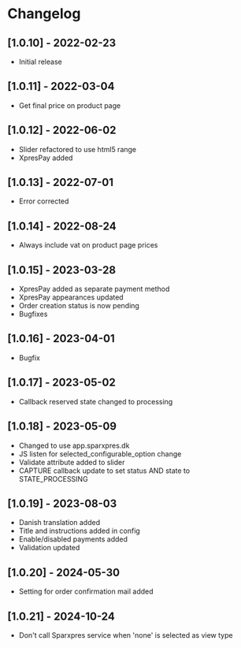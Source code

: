 # Changelog

## [1.0.10] - 2022-02-23
- Initial release

## [1.0.11] - 2022-03-04
- Get final price on product page

## [1.0.12] - 2022-06-02
- Slider refactored to use html5 range
- XpresPay added

## [1.0.13] - 2022-07-01
- Error corrected

## [1.0.14] - 2022-08-24
- Always include vat on product page prices

## [1.0.15] - 2023-03-28
- XpresPay added as separate payment method
- XpresPay appearances updated 
- Order creation status is now pending
- Bugfixes

## [1.0.16] - 2023-04-01
- Bugfix

## [1.0.17] - 2023-05-02
- Callback reserved state changed to processing

## [1.0.18] - 2023-05-09
- Changed to use app.sparxpres.dk
- JS listen for selected_configurable_option change
- Validate attribute added to slider
- CAPTURE callback update to set status AND state to STATE_PROCESSING

## [1.0.19] - 2023-08-03
- Danish translation added
- Title and instructions added in config
- Enable/disabled payments added
- Validation updated

## [1.0.20] - 2024-05-30
- Setting for order confirmation mail added 

## [1.0.21] - 2024-10-24
- Don't call Sparxpres service when 'none' is selected as view type 
